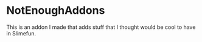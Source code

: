# NotEnoughAddons
This is an addon I made that adds stuff that I thought would be cool to have in Slimefun.



















